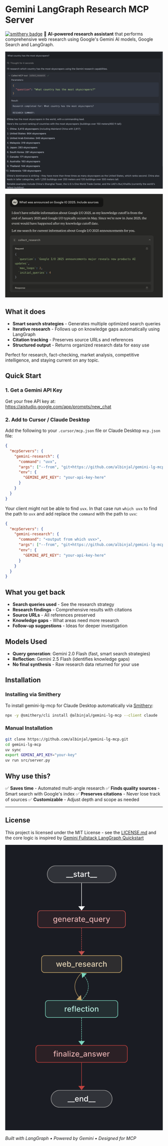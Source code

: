 # Gemini LangGraph Research MCP Server

[![smithery badge](https://smithery.ai/badge/@albinjal/gemini-lg-mcp)](https://smithery.ai/client/@albinjal/gemini-lg-mcp)
🔬 **AI-powered research assistant** that performs comprehensive web research using Google's Gemini AI models, Google Search and LangGraph.

![Demo](assets/cursor_demo.png)

![Demo](assets/claude_demo.png)

## What it does

- **Smart search strategies** - Generates multiple optimized search queries
- **Iterative research** - Follows up on knowledge gaps automatically using LangGraph
- **Citation tracking** - Preserves source URLs and references
- **Structured output** - Returns organized research data for easy use

Perfect for research, fact-checking, market analysis, competitive intelligence, and staying current on any topic.

## Quick Start

### 1. Get a Gemini API Key
Get your free API key at: https://aistudio.google.com/app/prompts/new_chat

### 2. Add to Cursor / Claude Desktop

Add the following to your `.cursor/mcp.json` file or Claude Desktop `mcp.json` file:

```json
{
  "mcpServers": {
    "gemini-research": {
      "command": "uvx",
      "args": ["--from", "git+https://github.com/albinjal/gemini-lg-mcp.git", "python", "-m", "src.server"],
      "env": {
        "GEMINI_API_KEY": "your-api-key-here"
      }
    }
  }
}
```

Your client might not be able to find `uvx`. In that case run `which uvx` to find the path to `uvx` and add replace the `command` with the path to `uvx`:

```json
{
  "mcpServers": {
    "gemini-research": {
      "command": "<output from which uvx>",
      "args": ["--from", "git+https://github.com/albinjal/gemini-lg-mcp.git", "python", "-m", "src.server"],
      "env": {
        "GEMINI_API_KEY": "your-api-key-here"
      }
    }
  }
}
```




## What you get back

- **Search queries used** - See the research strategy
- **Research findings** - Comprehensive results with citations
- **Source URLs** - All references preserved
- **Knowledge gaps** - What areas need more research
- **Follow-up suggestions** - Ideas for deeper investigation

## Models Used

- **Query generation**: Gemini 2.0 Flash (fast, smart search strategies)
- **Reflection**: Gemini 2.5 Flash (identifies knowledge gaps)
- **No final synthesis** - Raw research data returned for your use

## Installation

### Installing via Smithery

To install gemini-lg-mcp for Claude Desktop automatically via [Smithery](https://smithery.ai/client/@albinjal/gemini-lg-mcp):

```bash
npx -y @smithery/cli install @albinjal/gemini-lg-mcp --client claude
```

### Manual Installation
```bash
git clone https://github.com/albinjal/gemini-lg-mcp.git
cd gemini-lg-mcp
uv sync
export GEMINI_API_KEY="your-key"
uv run src/server.py
```

## Why use this?

✅ **Saves time** - Automated multi-angle research
✅ **Finds quality sources** - Smart search with Google's index
✅ **Preserves citations** - Never lose track of sources
✅ **Customizable** - Adjust depth and scope as needed

---

## License

This project is licensed under the MIT License - see the [LICENSE.md](LICENSE.md) and the core logic is inspired by [Gemini Fullstack LangGraph Quickstart](https://github.com/google-gemini/gemini-fullstack-langgraph-quickstart)



![LangGraph](assets/graph.png)


*Built with LangGraph • Powered by Gemini • Designed for MCP*
